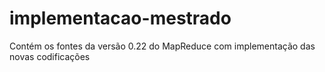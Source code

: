 implementacao-mestrado
======================

Contém os fontes da versão 0.22 do MapReduce com implementação das novas codificações